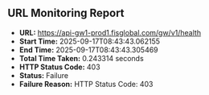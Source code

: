 ## URL Monitoring Report

- **URL:** https://api-gw1-prod1.fisglobal.com/gw/v1/health
- **Start Time:** 2025-09-17T08:43:43.062155
- **End Time:** 2025-09-17T08:43:43.305469
- **Total Time Taken:** 0.243314 seconds
- **HTTP Status Code:** 403
- **Status:** Failure
- **Failure Reason:** HTTP Status Code: 403
